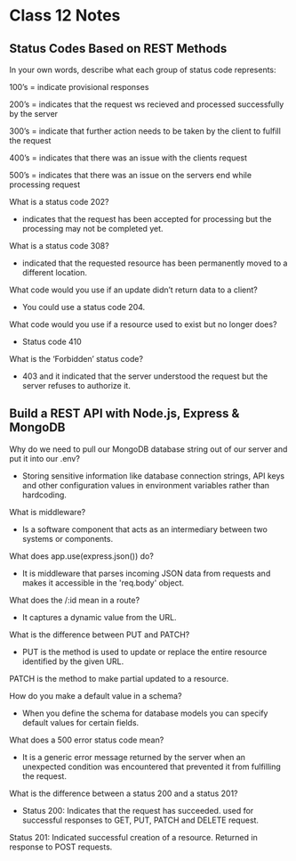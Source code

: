 # Class 12 Notes

## Status Codes Based on REST Methods

In your own words, describe what each group of status code represents:

100’s = indicate provisional responses

200’s = indicates that the request ws recieved and processed successfully by the server

300’s = indicate that further action needs to be taken by the client to fulfill the request

400’s = indicates that there was an issue with the clients request

500’s = indicates that there was an issue on the servers end while processing request

What is a status code 202?

- indicates that the request has been accepted for processing but the processing may not be completed yet.

What is a status code 308?

- indicated that the requested resource has been permanently moved to a different location.

What code would you use if an update didn’t return data to a client?

- You could use a status code 204.

What code would you use if a resource used to exist but no longer does?

- Status code 410

What is the ‘Forbidden’ status code?

- 403 and it indicated that the server understood the request but the server refuses to authorize it.

## Build a REST API with Node.js, Express & MongoDB

Why do we need to pull our MongoDB database string out of our server and put it into our .env?

- Storing sensitive information like database connection strings, API keys and other configuration values in environment variables rather than hardcoding.

What is middleware?

- Is a software component that acts as an intermediary between two systems or components.

What does app.use(express.json()) do?

- It is middleware that parses incoming JSON data from requests and makes it accessible in the 'req.body' object.

What does the /:id mean in a route?

- It captures a dynamic value from the URL.

What is the difference between PUT and PATCH?

- PUT is the method is used to update or replace the entire resource identified by the given URL.

PATCH is the method to make partial updated to a resource.

How do you make a default value in a schema?

- When you define the schema for database models you can specify default values for certain fields.

What does a 500 error status code mean?

- It is a generic error message returned by the server when an unexpected condition was encountered that prevented it from fulfilling the request.

What is the difference between a status 200 and a status 201?

- Status 200: Indicates that the request has succeeded. used for successful responses to GET, PUT, PATCH and DELETE request.

Status 201: Indicated successful creation of a resource. Returned in response to POST requests.
